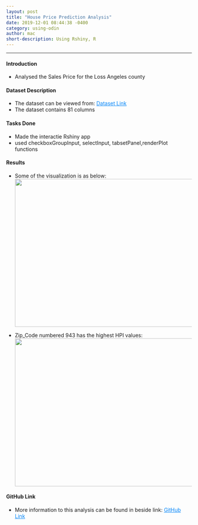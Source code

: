```yaml
---
layout: post
title: "House Price Prediction Analysis"
date: 2019-12-01 08:44:38 -0400
category: using-odin
author: mac
short-description: Using Rshiny, R
---
```


-----

<h4>Introduction</h4>
<ul>
<li>Analysed the Sales Price for the Loss Angeles county</li>
</ul>


<h4>Dataset Description</h4>
<ul>
<li>The dataset can be viewed from: <a href="https://github.com/chigzz-github/Rshiny_Project/blob/master/House_Price_data.csv" style="color:#0385F9"><u>Dataset Link</u></a></li>
<li>The dataset contains 81 columns</li>
</ul>


<h4>Tasks Done</h4>
<ul>
<li>Made the interactie Rshiny app</li>
<li>used checkboxGroupInput, selectInput, tabsetPanel,renderPlot functions</li>
</ul>

<h4>Results</h4>
<ul>
<li>Some of the visualization is as below:</li>
<img src="{{ site.baseurl }}/assets/ground.png" style="width:750px;height:400px">
<p></p>
<p></p>
<li>Zip_Code numbered 943 has the highest HPI values:</li>
<img src="{{ site.baseurl }}/assets/year_built.png" style="width:750px;height:400px">
</ul>


<h4>GitHub Link</h4>
<ul>
<li>More information to this analysis can be found in beside link: <a href="https://github.com/chigzz-github/Rshiny_Project" target="_blank" style="color:#0385F9"><u>GitHub Link</u></a></li>
</ul>